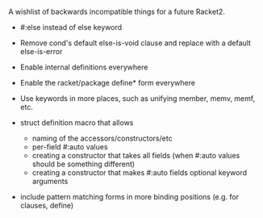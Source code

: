 A wishlist of backwards incompatible things for a future Racket2.
  - #:else instead of else keyword

* Remove cond's default else-is-void clause and replace with a default else-is-error

* Enable internal definitions everywhere
* Enable the racket/package define* form everywhere
* Use keywords in more places, such as unifying member, memv, memf, etc.
* struct definition macro that allows
  - naming of the accessors/constructors/etc
  - per-field #:auto values
  - creating a constructor that takes all fields (when #:auto values should be something different)
  - creating a constructor that makes #:auto fields optional keyword arguments
* include pattern matching forms in more binding positions (e.g. for clauses, define)

